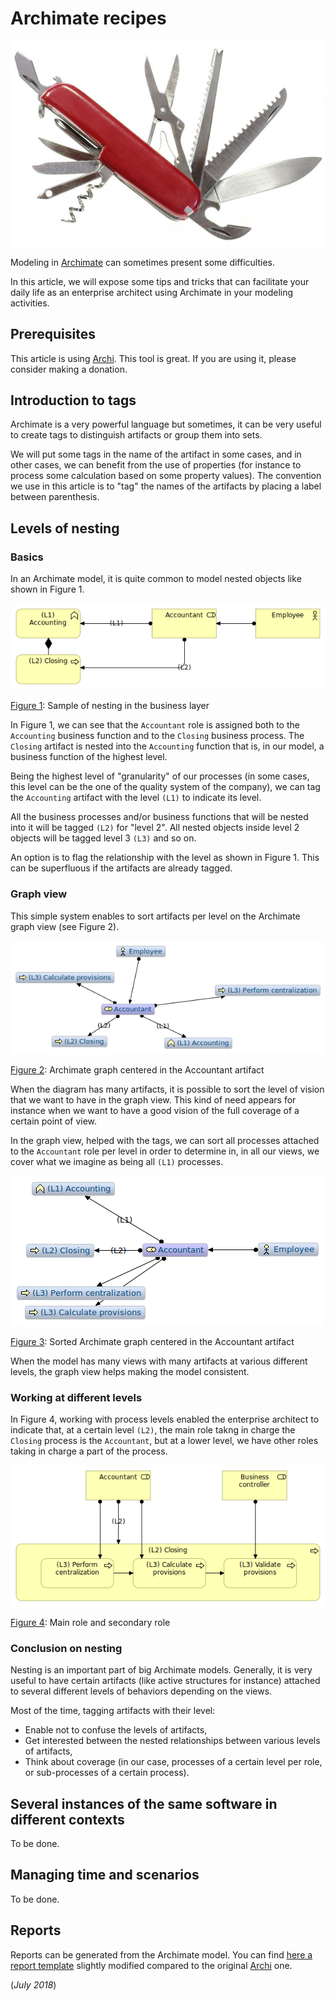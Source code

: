 # Archimate recipes

![Image of the mAirbus Helicopters meeting](../images/swiss-knife.jpg)

Modeling in [Archimate](archimate-intro.md) can sometimes present some difficulties.

In this article, we will expose some tips and tricks that can facilitate your daily life as an enterprise architect using Archimate in your modeling activities.

## Prerequisites

This article is using [Archi](https://archimatetool.com). This tool is great. If you are using it, please consider making a donation.

## Introduction to tags

Archimate is a very powerful language but sometimes, it can be very useful to create tags to distinguish artifacts or group them into sets.

We will put some tags in the name of the artifact in some cases, and in other cases, we can benefit from the use of properties (for instance to process some calculation based on some property values). The convention we use in this article is to "tag" the names of the artifacts by placing a label between parenthesis.

## Levels of nesting

### Basics

In an Archimate model, it is quite common to model nested objects like shown in Figure 1.

![Figure 1: Sample of nesting in the business layer](../archi/Figure-01.png)

<u>Figure 1</u>: Sample of nesting in the business layer

In Figure 1, we can see that the `Accountant` role is assigned both to the `Accounting` business function and to the `Closing` business process. The `Closing` artifact is nested into the `Accounting` function that is, in our model, a business function of the highest level.

Being the highest level of "granularity" of our processes (in some cases, this level can be the one of the quality system of the company), we can tag the `Accounting` artifact with the level `(L1)` to indicate its level.

All the business processes and/or business functions that will be nested into it will be tagged `(L2)` for "level 2". All nested objects inside level 2 objects will be tagged level 3 `(L3)` and so on.

An option is to flag the relationship with the level as shown in Figure 1. This can be superfluous if the artifacts are already tagged.

### Graph view

This simple system enables to sort artifacts per level on the Archimate graph view (see Figure 2).

![Figure 2: Archimate graph centered in the Accountant artifact](../archi/Accountant.png)

<u>Figure 2</u>: Archimate graph centered in the Accountant artifact

When the diagram has many artifacts, it is possible to sort the level of vision that we want to have in the graph view. This kind of need appears for instance when we want to have a good vision of the full coverage of a certain point of view.

In the graph view, helped with the tags, we can sort all processes attached to the `Accountant` role per level in order to determine in, in all our views, we cover what we imagine as being all `(L1)` processes.

![Figure 3: Sorted Archimate graph centered in the Accountant artifact](../archi/Accountant2.png)

<u>Figure 3</u>: Sorted Archimate graph centered in the Accountant artifact

When the model has many views with many artifacts at various different levels, the graph view helps making the model consistent.

### Working at different levels

In Figure 4, working with process levels enabled the enterprise architect to indicate that, at a certain level `(L2)`, the main role takng in charge the `Closing` process is the `Accountant`, but at a lower level, we have other roles taking in charge a part of the process.

![Figure 4: Main role and secondary role](../archi/Figure-04.png)

<u>Figure 4</u>: Main role and secondary role

### Conclusion on nesting

Nesting is an important part of big Archimate models. Generally, it is very useful to have certain artifacts (like active structures for instance) attached to several different levels of behaviors depending on the views.

Most of the time, tagging artifacts with their level:

  * Enable not to confuse the levels of artifacts,
  * Get interested between the nested relationships between various levels of artifacts,
  * Think about coverage (in our case, processes of a certain level per role, or sub-processes of a certain process).

## Several instances of the same software in different contexts

To be done.

## Managing time and scenarios

To be done.

## Reports

Reports can be generated from the Archimate model. You can find [here a report template](https://github.com/orey/archi-report-template) slightly modified compared to the original [Archi](https://archimatetool.com) one.


(*July 2018*)